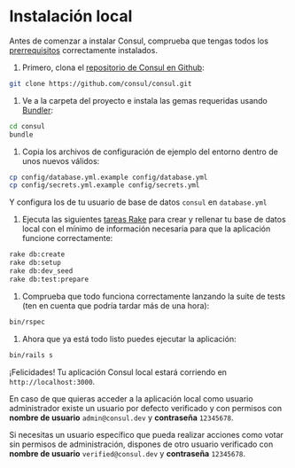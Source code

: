 # Instalación local

Antes de comenzar a instalar Consul, comprueba que tengas todos los [prerrequisitos](prerequisites.md) correctamente instalados.

1. Primero, clona el [repositorio de Consul en Github](https://github.com/consul/consul/):

```bash
git clone https://github.com/consul/consul.git
```

1. Ve a la carpeta del proyecto e instala las gemas requeridas usando [Bundler](http://bundler.io/):

```bash
cd consul
bundle
```

1. Copia los archivos de configuración de ejemplo del entorno dentro de unos nuevos válidos:

```bash
cp config/database.yml.example config/database.yml
cp config/secrets.yml.example config/secrets.yml
```

Y configura los de tu usuario de base de datos `consul` en `database.yml`

1. Ejecuta las siguientes [tareas Rake](https://github.com/ruby/rake) para crear y rellenar tu base de datos local con el mínimo de información necesaria para que la aplicación funcione correctamente:

```bash
rake db:create
rake db:setup
rake db:dev_seed
rake db:test:prepare
```

1. Comprueba que todo funciona correctamente lanzando la suite de tests \(ten en cuenta que podría tardar más de una hora\):

```bash
bin/rspec
```

1. Ahora que ya está todo listo puedes ejecutar la aplicación:

```bash
bin/rails s
```

¡Felicidades! Tu aplicación Consul local estará corriendo en `http://localhost:3000`.

En caso de que quieras acceder a la aplicación local como usuario administrador existe un usuario por defecto verificado y con permisos con **nombre de usuario** `admin@consul.dev` y **contraseña** `12345678`.

Si necesitas un usuario específico que pueda realizar acciones como votar sin permisos de administración, dispones de otro usuario verificado con **nombre de usuario** `verified@consul.dev` y **contraseña** `12345678`.

